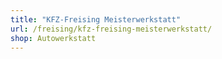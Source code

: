 ```yaml
---
title: "KFZ-Freising Meisterwerkstatt"
url: /freising/kfz-freising-meisterwerkstatt/
shop: Autowerkstatt
---
```

